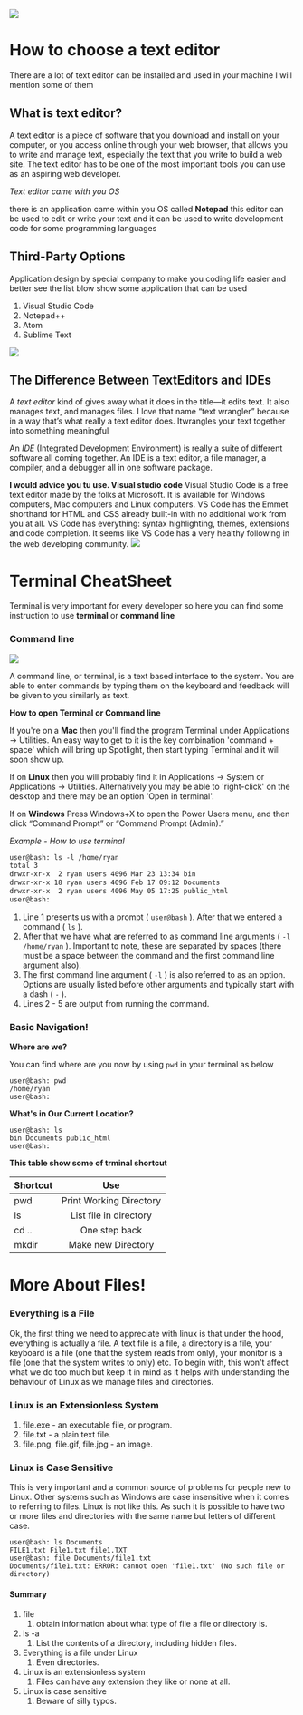 ![](https://kinsta.com/wp-content/uploads/2019/03/notepad-plus-plus-text-editor-1-1.png)

# How to choose a text editor

There are a lot of text editor can be installed and used in your machine I will mention some of them

## What is text editor?

A text editor is a piece of software that you download and install on your computer, or you access online through your web browser, that allows you to write and manage text, especially the text that you write to build a web site. The text editor has to be one of the most important tools you can use as an aspiring web developer.

_Text editor came with you OS_

there is an application came within you OS called **Notepad** this editor can be used to edit or write your text and it can be used to write development code for some programming languages

## Third-Party Options
Application design by special company to make you coding life easier and better see the list blow show some application that can be used

1. Visual Studio Code
2. Notepad++
3. Atom
4. Sublime Text

![](https://miro.medium.com/max/1200/0*MyAfggJM7yH40Sdx.)
## The Difference Between TextEditors and IDEs
A _text editor_ kind of gives away what it does in the title—it edits text. It also manages text, and manages files. I love that name “text wrangler” because in a way that’s what really a text editor does. Itwrangles your text together into something meaningful

An _IDE_ (Integrated Development Environment) is really a suite of different software all coming together. An IDE is a text editor, a file manager, a compiler, and a debugger all in one software package.

**I would advice you tu use. Visual studio code**
Visual Studio Code is a free text editor made by the folks at Microsoft. It is available for Windows computers, Mac computers and Linux computers. VS Code has the Emmet shorthand for HTML and CSS already built-in with no additional work from you at all. VS Code has everything: syntax highlighting, themes, extensions and code completion. It seems like VS Code has a very healthy following in the web developing community.
![](https://upload.wikimedia.org/wikipedia/commons/9/9a/Visual_Studio_Code_1.35_icon.svg)


# Terminal CheatSheet
Terminal is very important for every developer so here you can find some instruction to use **terminal** or **command line**

### Command line
![](https://img-a.udemycdn.com/course/750x422/2458052_451f_7.jpg)

A command line, or terminal, is a text based interface to the system. You are able to enter commands by typing them on the keyboard and feedback will be given to you similarly as text.

**How to open Terminal or Command line**

If you're on a __Mac__ then you'll find the program Terminal under Applications -> Utilities. An easy way to get to it is the key combination 'command + space' which will bring up Spotlight, then start typing Terminal and it will soon show up.

If on __Linux__ then you will probably find it in Applications -> System or Applications -> Utilities. Alternatively you may be able to 'right-click' on the desktop and there may be an option 'Open in terminal'.

If on __Windows__ Press Windows+X to open the Power Users menu, and then click “Command Prompt” or “Command Prompt (Admin).”


_Example - How to use terminal_
```diff
user@bash: ls -l /home/ryan
total 3
drwxr-xr-x  2 ryan users 4096 Mar 23 13:34 bin
drwxr-xr-x 18 ryan users 4096 Feb 17 09:12 Documents
drwxr-xr-x  2 ryan users 4096 May 05 17:25 public_html
user@bash:
```

1. Line 1 presents us with a prompt ( `user@bash` ). After that we entered a command ( `ls` ).
2. After that we have what are referred to as command line arguments ( `-l /home/ryan` ). Important to note, these are separated by spaces (there must be a space between the command and the first command line argument also). 
3. The first command line argument ( `-l` ) is also referred to as an option. Options are usually listed before other arguments and typically start with a dash ( `-` ).
4. Lines 2 - 5 are output from running the command. 

### Basic Navigation!
__Where are we?__

You can find where are you now by using `pwd` in your terminal as below
```
user@bash: pwd
/home/ryan
user@bash:
```
__What's in Our Current Location?__
```
user@bash: ls
bin Documents public_html
user@bash:
```

__This table show some of trminal shortcut__

| Shortcut      | Use                     |
| ------------- |:-----------------------:|
| pwd           | Print Working Directory |
| ls            | List file in directory  |
| cd ..         | One step back           |
| mkdir         | Make new Directory      |

# More About Files!
### Everything is a File

Ok, the first thing we need to appreciate with linux is that under the hood, everything is actually a file. A text file is a file, a directory is a file, your keyboard is a file (one that the system reads from only), your monitor is a file (one that the system writes to only) etc. To begin with, this won't affect what we do too much but keep it in mind as it helps with understanding the behaviour of Linux as we manage files and directories.

### Linux is an Extensionless System

1. file.exe - an executable file, or program.
1. file.txt - a plain text file.
1. file.png, file.gif, file.jpg - an image.

### Linux is Case Sensitive
This is very important and a common source of problems for people new to Linux. Other systems such as Windows are case insensitive when it comes to referring to files. Linux is not like this. As such it is possible to have two or more files and directories with the same name but letters of different case.

```
user@bash: ls Documents
FILE1.txt File1.txt file1.TXT
user@bash: file Documents/file1.txt
Documents/file1.txt: ERROR: cannot open 'file1.txt' (No such file or directory)
```

#### Summary
1. file
    1. obtain information about what type of file a file or directory is.
2. ls -a
    1. List the contents of a directory, including hidden files.
3. Everything is a file under Linux
    1. Even directories.
4. Linux is an extensionless system
    1. Files can have any extension they like or none at all.
5. Linux is case sensitive
    1. Beware of silly typos.
